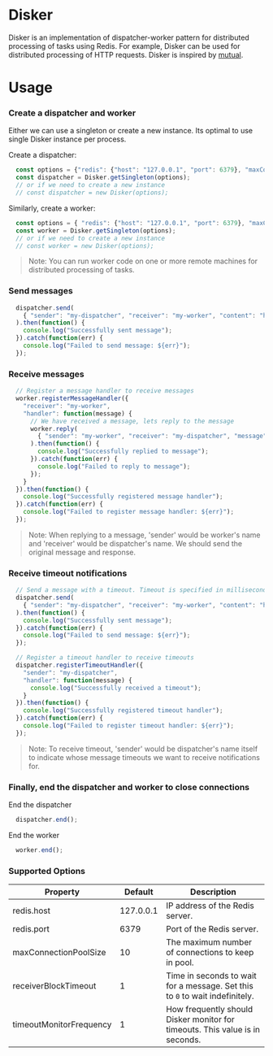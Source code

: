 # Disker
Disker is an implementation of dispatcher-worker pattern for distributed processing of tasks using Redis. For example, Disker can be used for distributed processing of HTTP requests. Disker is inspired by [mutual](https://github.com/pandastrike/mutual).

# Usage

### Create a dispatcher and worker

Either we can use a singleton or create a new instance. Its optimal to use single Disker instance per process. 

Create a dispatcher:
```javascript
  const options = {"redis": {"host": "127.0.0.1", "port": 6379}, "maxConnectionPoolSize": 100};
  const dispatcher = Disker.getSingleton(options);
  // or if we need to create a new instance
  // const dispatcher = new Disker(options);
```

Similarly, create a worker:
```javascript
  const options = { "redis": {"host": "127.0.0.1", "port": 6379}, "maxConnectionPoolSize": 100 };
  const worker = Disker.getSingleton(options);
  // or if we need to create a new instance
  // const worker = new Disker(options);
```
> Note: You can run worker code on one or more remote machines for distributed processing of tasks.

### Send messages

```javascript
  dispatcher.send(
    { "sender": "my-dispatcher", "receiver": "my-worker", "content": "hello worker" }
  ).then(function() {
    console.log("Successfully sent message");
  }).catch(function(err) {
    console.log("Failed to send message: ${err}");
  });
```

### Receive messages

```javascript
  // Register a message handler to receive messages
  worker.registerMessageHandler({ 
    "receiver": "my-worker", 
    "handler": function(message) {
      // We have received a message, lets reply to the message
      worker.reply(
        { "sender": "my-worker", "receiver": "my-dispatcher", "message": message, "response": "hello dispatcher" }
      ).then(function() { 
        console.log("Successfully replied to message"); 
      }).catch(function(err) {
        console.log("Failed to reply to message");
      });
    }
  }).then(function() {
    console.log("Successfully registered message handler");
  }).catch(function(err) {
    console.log("Failed to register message handler: ${err}");
  });
```

> Note: When replying to a message, 'sender' would be worker's name and 'receiver' would be dispatcher's name. We should send the original message and response.

### Receive timeout notifications

```javascript
  // Send a message with a timeout. Timeout is specified in milliseconds
  dispatcher.send(
    { "sender": "my-dispatcher", "receiver": "my-worker", "content": "hello worker", "timeout": 1000 }
  ).then(function() {
    console.log("Successfully sent message");
  }).catch(function(err) {
    console.log("Failed to send message: ${err}");
  });

  // Register a timeout handler to receive timeouts
  dispatcher.registerTimeoutHandler({
    "sender": "my-dispatcher", 
    "handler": function(message) {
      console.log("Successfully received a timeout");
    }
  }).then(function() {
    console.log("Successfully registered timeout handler");
  }).catch(function(err) {
    console.log("Failed to register timeout handler: ${err}");
  });
```

> Note: To receive timeout, 'sender' would be dispatcher's name itself to indicate whose message timeouts we want to receive notifications for.

### Finally, end the dispatcher and worker to close connections

End the dispatcher
```javascript
  dispatcher.end();
```

End the worker
```javascript
  worker.end();
```

### Supported Options

| Property                  | Default   | Description |
|---------------------------|-----------|-------------|
| redis.host                | 127.0.0.1 | IP address of the Redis server. |
| redis.port                | 6379      | Port of the Redis server. |
| maxConnectionPoolSize     | 10        | The maximum number of connections to keep in pool. |
| receiverBlockTimeout      | 1         | Time in seconds to wait for a message. Set this to `0` to wait indefinitely. |
| timeoutMonitorFrequency   | 1         | How frequently should Disker monitor for timeouts. This value is in seconds. |
